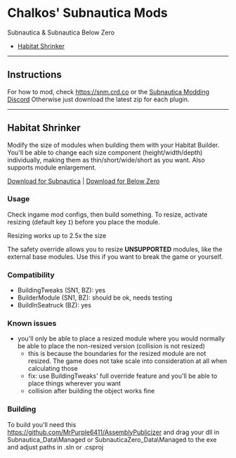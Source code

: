 # Chalkos' Subnautica Mods

Subnautica & Subnautica Below Zero
- [Habitat Shrinker](#habitat-shrinker)

---------------------------------------------------

## Instructions

For how to mod, check https://snm.crd.co or the [Subnautica Modding Discord](https://discord.com/invite/UpWuWwq)
Otherwise just download the latest zip for each plugin.

---------------------------------------------------

## Habitat Shrinker

Modify the size of modules when building them with your Habitat Builder. You'll be able to change each size component (height/width/depth) individually, making them as thin/short/wide/short as you want. Also supports module enlargement.

[Download for Subnautica](https://github.com/chalkos/Chalkos-Subnautica-Mods/releases/download/1/HabitatShrinker_SN1_v1.0.0.zip)
|
[Download for Below Zero](https://github.com/chalkos/Chalkos-Subnautica-Mods/releases/download/1/HabitatShrinker_BZ_v1.0.0.zip)

### Usage

Check ingame mod configs, then build something.
To resize, activate resizing (default key `I`) before you place the module.

Resizing works up to 2.5x the size

The safety override allows you to resize **UNSUPPORTED** modules, like the external base modules. Use this if you want to break the game or yourself.

### Compatibility
- BuildingTweaks (SN1, BZ): yes
- BuilderModule (SN1, BZ): should be ok, needs testing
- BuildInSeatruck (BZ): yes

### Known issues

- you'll only be able to place a resized module where you would normally be able to place the non-resized version (collision is not resized)
  - this is because the boundaries for the resized module are not resized. The game does not take scale into consideration at all when calculating those
  - fix: use BuildingTweaks' full override feature and you'll be able to place things wherever you want
  - collision after building the object works fine 

### Building

To build you'll need this https://github.com/MrPurple6411/AssemblyPublicizer and drag your dll in Subnautica_Data\Managed or SubnauticaZero_Data\Managed to the exe
and adjust paths in .sln or .csproj

